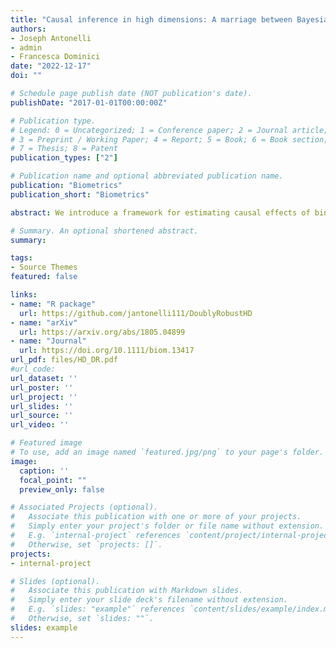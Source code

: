 ```yaml
---
title: "Causal inference in high dimensions: A marriage between Bayesian modeling and good frequentist properties"
authors:
- Joseph Antonelli
- admin
- Francesca Dominici
date: "2022-12-17"
doi: ""

# Schedule page publish date (NOT publication's date).
publishDate: "2017-01-01T00:00:00Z"

# Publication type.
# Legend: 0 = Uncategorized; 1 = Conference paper; 2 = Journal article;
# 3 = Preprint / Working Paper; 4 = Report; 5 = Book; 6 = Book section;
# 7 = Thesis; 8 = Patent
publication_types: ["2"]

# Publication name and optional abbreviated publication name.
publication: "Biometrics"
publication_short: "Biometrics"

abstract: We introduce a framework for estimating causal effects of binary and continuous treatments in high dimensions. We show how posterior distributions of treatment and outcome models can be used together with doubly robust estimators. We propose an approach to uncertainty quantification for the doubly robust estimator, which utilizes posterior distributions of model parameters and (1) results in good frequentist properties in small samples, (2) is based on a single run of a Markov chain Monte Carlo (MCMC) algorithm, and (3) improves over frequentist measures of uncertainty which rely on asymptotic properties. We consider a flexible framework for modeling the treatment and outcome processes within the Bayesian paradigm that reduces model dependence, accommodates nonlinearity, and achieves dimension reduction of the covariate space. We illustrate the ability of the proposed approach to flexibly estimate causal effects in high dimensions and appropriately quantify uncertainty. We show that our proposed variance estimation strategy is consistent when both models are correctly specified, and we see empirically that it performs well in finite samples and under model misspecification. Finally, we estimate the effect of continuous environmental exposures on cholesterol and triglyceride levels.

# Summary. An optional shortened abstract.
summary:

tags:
- Source Themes
featured: false

links:
- name: "R package"
  url: https://github.com/jantonelli111/DoublyRobustHD
- name: "arXiv"
  url: https://arxiv.org/abs/1805.04899
- name: "Journal"
  url: https://doi.org/10.1111/biom.13417
url_pdf: files/HD_DR.pdf
#url_code: 
url_dataset: ''
url_poster: ''
url_project: ''
url_slides: ''
url_source: ''
url_video: ''

# Featured image
# To use, add an image named `featured.jpg/png` to your page's folder. 
image:
  caption: ''
  focal_point: ""
  preview_only: false

# Associated Projects (optional).
#   Associate this publication with one or more of your projects.
#   Simply enter your project's folder or file name without extension.
#   E.g. `internal-project` references `content/project/internal-project/index.md`.
#   Otherwise, set `projects: []`.
projects:
- internal-project

# Slides (optional).
#   Associate this publication with Markdown slides.
#   Simply enter your slide deck's filename without extension.
#   E.g. `slides: "example"` references `content/slides/example/index.md`.
#   Otherwise, set `slides: ""`.
slides: example
---
```


